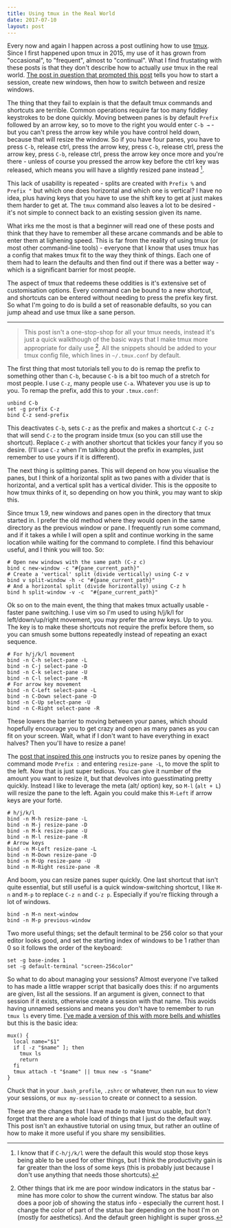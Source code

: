 ```yaml
---
title: Using tmux in the Real World
date: 2017-07-10
layout: post
---
```


Every now and again I happen across a post outlining how to use [tmux](http://tmux.github.io). Since I first happened upon tmux in 2015, my use of it has grown from "occasional", to "frequent", almost to "continual". What I find frustating with these posts is that they don't describe how to actually _use_ tmux in the real world. [The post in question that prompted this post](https://hackernoon.com/a-gentle-introduction-to-tmux-8d784c404340) tells you how to start a session, create new windows, then how to switch between and resize windows.

The thing that they fail to explain is that the default tmux commands and shortcuts are terrible. Common operations require far too many fiddley keystrokes to be done quickly. Moving between panes is by default `Prefix` followed by an arrow key, so to move to the right you would enter `C-b →` - but you can't press the arrow key while you have control held down, because that will resize the window. So if you have four panes, you have to press `C-b`, release ctrl, press the arrow key, press `C-b`, release ctrl, press the arrow key, press `C-b`, release ctrl, press the arrow key once more and you're there - unless of course you pressed the arrow key before the ctrl key was released, which means you will have a slightly resized pane instead [^keybindings-note].

[^keybindings-note]: I know that if `C-h/j/k/l` were the default this would stop those keys being able to be used for other things, but I think the productivity gain is far greater than the loss of some keys (this is probably just because I don't use anything that needs those shortcuts).

This lack of usability is repeated - splits are created with `Prefix %` and `Prefix "` but which one does horizontal and which one is vertical? I have no idea, plus having keys that you have to use the shift key to get at just makes them harder to get at. The `tmux` command also leaves a lot to be desired - it's not simple to connect back to an existing session given its name.

What irks me the most is that a beginner will read one of these posts and think that they have to remember all these arcane commands and be able to enter them at lighening speed. This is far from the reality of using tmux (or most other command-line tools) - everyone that I know that uses tmux has a config that makes tmux fit to the way they think of things. Each one of them had to learn the defaults and then find out if there was a better way - which is a significant barrier for most people.

The aspect of tmux that redeems these oddities is it's extensive set of customisation options. Every command can be bound to a new shortcut, and shortcuts can be entered without needing to press the prefix key first. So what I'm going to do is build a set of reasonable defaults, so you can jump ahead and use tmux like a sane person.

---

> This post isn't a one-stop-shop for all your tmux needs, instead it's just a quick walkthough of the basic ways that I make tmux more appropriate for daily use [^other-notes]. All the snippets should be added to your tmux config file, which lines in `~/.tmux.conf` by default.  

[^other-notes]: Other things that irk me are poor window indicators in the status bar - mine has more color to show the current window. The status bar also does a poor job of showing the status info - especially the current host. I change the color of part of the status bar depending on the host I'm on (mostly for aesthetics). And the default green highlight is super gross.

The first thing that most tutorials tell you to do is remap the prefix to something other than `C-b`, because `C-b` is a bit too much of a stretch for most people. I use `C-z`, many people use `C-a`. Whatever you use is up to you. To remap the prefix, add this to your `.tmux.conf`:

```
unbind C-b
set -g prefix C-z
bind C-z send-prefix
```

This deactivates `C-b`, sets `C-z` as the prefix and makes a shortcut `C-z C-z` that will send `C-z` to the program inside tmux (so you can still use the shortcut). Replace `C-z` with another shortcut that tickles your fancy if you so desire. (I'll use `C-z` when I'm talking about the prefix in examples, just remember to use yours if it is different).

The next thing is splitting panes. This will depend on how you visualise the panes, but I think of a horizontal split as two panes with a divider that is horizontal, and a vertical split has a vertical divider. This is the opposite to how tmux thinks of it, so depending on how you think, you may want to skip this.

Since tmux 1.9, new windows and panes open in the directory that tmux started in. I prefer the old method where they would open in the same directory as the previous window or pane. I frequently run some command, and if it takes a while I will open a split and continue working in the same location while waiting for the command to complete. I find this behaviour useful, and I think you will too. So:

```
# Open new windows with the same path (C-z c)
bind c new-window -c "#{pane_current_path}"
# Create a 'vertical' split (divide vertically) using C-z v
bind v split-window -h -c "#{pane_current_path}"
# And a horizontal split (divide horizontally) using C-z h
bind h split-window -v -c  "#{pane_current_path}"
```

Ok so on to the main event, the thing that makes tmux actually usable - faster pane switching. I use vim so I'm used to using h/j/k/l for left/down/up/right movement, you may prefer the arrow keys. Up to you. The key is to make these shortcuts not require the prefix before them, so you can smush some buttons repeatedly instead of repeating an exact sequence.

```
# For h/j/k/l movement
bind -n C-h select-pane -L
bind -n C-j select-pane -D
bind -n C-k select-pane -U
bind -n C-l select-pane -R
# For arrow key movement
bind -n C-Left select-pane -L
bind -n C-Down select-pane -D
bind -n C-Up select-pane -U
bind -n C-Right select-pane -R
```

These lowers the barrier to moving between your panes, which should hopefully encourage you to get crazy and open as many panes as you can fit on your screen. Wait, what if I don't want to have everything in exact halves? Then you'll have to resize a pane!

The [post that inspired this one](https://hackernoon.com/a-gentle-introduction-to-tmux-8d784c404340) instructs you to resize panes by opening the command mode `Prefix :` and entering `resize-pane -L`, to move the split to the left. Now that is just super tedious. You can give it number of the amount you want to resize it, but that devolves into guesstimating pretty quickly. Instead I like to leverage the meta (alt/ option) key, so `M-l` (`alt + L`) will resize the pane to the left. Again you could make this `M-Left` if arrow keys are your forté.

```
# h/j/k/l
bind -n M-h resize-pane -L
bind -n M-j resize-pane -D
bind -n M-k resize-pane -U
bind -n M-l resize-pane -R
# Arrow keys
bind -n M-Left resize-pane -L
bind -n M-Down resize-pane -D
bind -n M-Up resize-pane -U
bind -n M-Right resize-pane -R
```

And boom, you can resize panes super quickly. One last shortcut that isn't quite essential, but still useful is a quick window-switching shortcut, I like `M-n` and `M-p` to replace `C-z n` and `C-z p`. Especially if you're flicking through a lot of windows.

```
bind -n M-n next-window
bind -n M-p previous-window
```

Two more useful things; set the default terminal to be 256 color so that your editor looks good, and set the starting index of windows to be 1 rather than 0 so it follows the order of the keyboard:

```
set -g base-index 1
set -g default-terminal "screen-256color"
```

So what to do about managing your sessions? Almost everyone I've talked to has made a little wrapper script that basically does this: if no arguments are given, list all the sessions. If an argument is given, connect to that session if it exists, otherwise create a session with that name. This avoids having unnamed sessions and means you don't have to remember to run `tmux ls` every time. [I've made a version of this with more bells and whistles](https://github.com/javanut13/dotfiles/blob/master/shell/autoload/mux.sh) but this is the basic idea:

```shell
mux() {
  local name="$1"
  if [ -z "$name" ]; then
    tmux ls
    return
  fi
  tmux attach -t "$name" || tmux new -s "$name"
}
```

Chuck that in your `.bash_profile`, `.zshrc` or whatever, then run `mux` to view your sessions, or `mux my-session` to create or connect to a session.

These are the changes that I have made to make tmux usable, but don't forget that there are a whole load of things that I just do the default way. This post isn't an exhaustive tutorial on using tmux, but rather an outline of how to make it more useful if you share my sensibilities.